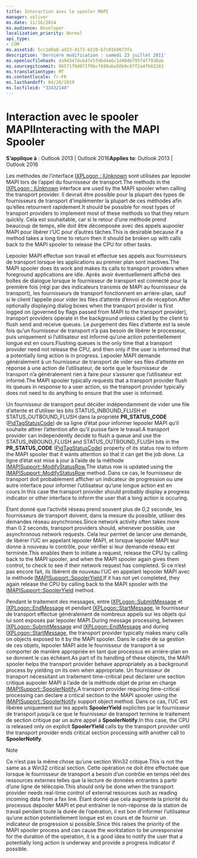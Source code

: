 ```yaml
---
title: Interaction avec le spooler MAPI
manager: soliver
ms.date: 11/16/2014
ms.audience: Developer
localization_priority: Normal
api_type:
- COM
ms.assetid: 5cc1d0a8-ad23-4173-b220-b7c0169073fa
description: 'Derniére modification : samedi 23 juillet 2011'
ms.openlocfilehash: da94347dcb47e5fdbd4a6c1d404b795f4f7938ab
ms.sourcegitcommit: 8657170d071f9bcf680aba50b9c07f2a4fb82283
ms.translationtype: MT
ms.contentlocale: fr-FR
ms.lasthandoff: 04/28/2019
ms.locfileid: "33432148"
---
```

# <a name="interacting-with-the-mapi-spooler"></a><span data-ttu-id="8bc09-103">Interaction avec le spooler MAPI</span><span class="sxs-lookup"><span data-stu-id="8bc09-103">Interacting with the MAPI Spooler</span></span>

  
  
<span data-ttu-id="8bc09-104">**S’applique à** : Outlook 2013 | Outlook 2016</span><span class="sxs-lookup"><span data-stu-id="8bc09-104">**Applies to**: Outlook 2013 | Outlook 2016</span></span> 
  
<span data-ttu-id="8bc09-105">Les méthodes de l’interface [IXPLogon : IUnknown](ixplogoniunknown.md) sont utilisées par lepooler MAPI lors de l’appel du fournisseur de transport.</span><span class="sxs-lookup"><span data-stu-id="8bc09-105">The methods in the [IXPLogon : IUnknown](ixplogoniunknown.md) interface are used by the MAPI spooler when calling the transport provider.</span></span> <span data-ttu-id="8bc09-106">Il devrait être possible pour la plupart des types de fournisseurs de transport d’implémenter la plupart de ces méthodes afin qu’elles retournent rapidement.</span><span class="sxs-lookup"><span data-stu-id="8bc09-106">It should be possible for most types of transport providers to implement most of these methods so that they return quickly.</span></span> <span data-ttu-id="8bc09-107">Cela est souhaitable, car si le retour d’une méthode prend beaucoup de temps, elle doit être décomposée avec des appels aupooler MAPI pour libérer l’UC pour d’autres tâches.</span><span class="sxs-lookup"><span data-stu-id="8bc09-107">This is desirable because if a method takes a long time to return then it should be broken up with calls back to the MAPI spooler to release the CPU for other tasks.</span></span> 
  
<span data-ttu-id="8bc09-108">Lepooler MAPI effectue son travail et effectue ses appels aux fournisseurs de transport lorsque les applications au premier plan sont inactives.</span><span class="sxs-lookup"><span data-stu-id="8bc09-108">The MAPI spooler does its work and makes its calls to transport providers when foreground applications are idle.</span></span> <span data-ttu-id="8bc09-109">Après avoir éventuellement affiché des boîtes de dialogue lorsque le fournisseur de transport est connecté pour la première fois (régi par des indicateurs transmis de MAPI au fournisseur de transport), les fournisseurs de transport fonctionnent en arrière-plan, sauf si le client l’appelle pour vider les files d’attente d’envoi et de réception.</span><span class="sxs-lookup"><span data-stu-id="8bc09-109">After optionally displaying dialog boxes when the transport provider is first logged on (governed by flags passed from MAPI to the transport provider), transport providers operate in the background unless called by the client to flush send and receive queues.</span></span> <span data-ttu-id="8bc09-110">Le purgement des files d’attente est la seule fois qu’un fournisseur de transport n’a pas besoin de libérer le processeur, puis uniquement si l’utilisateur est informé qu’une action potentiellement longue est en cours.</span><span class="sxs-lookup"><span data-stu-id="8bc09-110">Flushing queues is the only time that a transport provider need not release the CPU, and then only if the user is informed that a potentially long action is in progress.</span></span> <span data-ttu-id="8bc09-111">Lepooler MAPI demande généralement à un fournisseur de transport de vider ses files d’attente en réponse à une action de l’utilisateur, de sorte que le fournisseur de transport n’a généralement rien à faire pour s’assurer que l’utilisateur est informé.</span><span class="sxs-lookup"><span data-stu-id="8bc09-111">The MAPI spooler typically requests that a transport provider flush its queues in response to a user action, so the transport provider typically does not need to do anything to ensure that the user is informed.</span></span>
  
<span data-ttu-id="8bc09-112">Un fournisseur de transport peut décider indépendamment de vider une file d’attente et d’utiliser les bits STATUS_INBOUND_FLUSH et STATUS_OUTBOUND_FLUSH dans la propriété **PR_STATUS_CODE** ([PidTagStatusCode](pidtagstatuscode-canonical-property.md)) de sa ligne d’état pour informer lepooler MAPI qu’il souhaite attirer l’attention afin qu’il puisse faire le travail.</span><span class="sxs-lookup"><span data-stu-id="8bc09-112">A transport provider can independently decide to flush a queue and use the STATUS_INBOUND_FLUSH and STATUS_OUTBOUND_FLUSH bits in the **PR_STATUS_CODE** ([PidTagStatusCode](pidtagstatuscode-canonical-property.md)) property of its status row to inform the MAPI spooler that it wants attention so that it can get the job done.</span></span> <span data-ttu-id="8bc09-113">La ligne d’état est mise à jour à l’aide de la méthode [IMAPISupport::ModifyStatusRow.](imapisupport-modifystatusrow.md)</span><span class="sxs-lookup"><span data-stu-id="8bc09-113">The status row is updated using the [IMAPISupport::ModifyStatusRow](imapisupport-modifystatusrow.md) method.</span></span> <span data-ttu-id="8bc09-114">Dans ce cas, le fournisseur de transport doit probablement afficher un indicateur de progression ou une autre interface pour informer l’utilisateur qu’une longue action est en cours.</span><span class="sxs-lookup"><span data-stu-id="8bc09-114">In this case the transport provider should probably display a progress indicator or other interface to inform the user that a long action is occuring.</span></span> 
  
<span data-ttu-id="8bc09-115">Étant donné que l’activité réseau prend souvent plus de 0,2 seconde, les fournisseurs de transport doivent, dans la mesure du possible, utiliser des demandes réseau asynchrones.</span><span class="sxs-lookup"><span data-stu-id="8bc09-115">Since network activity often takes more than 0.2 seconds, transport providers should, whenever possible, use asynchronous network requests.</span></span> <span data-ttu-id="8bc09-116">Cela leur permet de lancer une demande, de libérer l’UC en appelant lepooler MAPI, et lorsque lepooler MAPI leur donne à nouveau le contrôle, pour vérifier si leur demande réseau est terminée.</span><span class="sxs-lookup"><span data-stu-id="8bc09-116">This enables them to initiate a request, release the CPU by calling back to the MAPI spooler, and when the MAPI spooler again gives them control, to check to see if their network request has completed.</span></span> <span data-ttu-id="8bc09-117">Si ce n’est pas encore fait, ils libèrent de nouveau l’UC en appelant lepooler MAPI avec la méthode [IMAPISupport::SpoolerYield.](imapisupport-spooleryield.md)</span><span class="sxs-lookup"><span data-stu-id="8bc09-117">If it has not yet completed, they again release the CPU by calling back to the MAPI spooler with the [IMAPISupport::SpoolerYield](imapisupport-spooleryield.md) method.</span></span> 
  
<span data-ttu-id="8bc09-118">Pendant le traitement des messages, entre [IXPLogon::SubmitMessage](ixplogon-submitmessage.md) et [IXPLogon::EndMessage](ixplogon-endmessage.md) et pendant [IXPLogon::StartMessage](ixplogon-startmessage.md), le fournisseur de transport effectue généralement de nombreux appels sur les objets qui lui sont exposés par lepooler MAPI.</span><span class="sxs-lookup"><span data-stu-id="8bc09-118">During message processing, between [IXPLogon::SubmitMessage](ixplogon-submitmessage.md) and [IXPLogon::EndMessage](ixplogon-endmessage.md) and during [IXPLogon::StartMessage](ixplogon-startmessage.md), the transport provider typically makes many calls on objects exposed to it by the MAPI spooler.</span></span> <span data-ttu-id="8bc09-119">Dans le cadre de sa gestion de ces objets, lepooler MAPI aide le fournisseur de transport à se comporter de manière appropriée en tant que processus en arrière-plan en se donnent le cas échéant.</span><span class="sxs-lookup"><span data-stu-id="8bc09-119">As part of its handling of these objects, the MAPI spooler helps the transport provider behave appropriately as a background process by yielding on its own when appropriate.</span></span> <span data-ttu-id="8bc09-120">Un fournisseur de transport nécessitant un traitement time-critical peut déclarer une section critique aupooler MAPI à l’aide de la méthode objet de prise en charge [IMAPISupport::SpoolerNotify.](imapisupport-spoolernotify.md)</span><span class="sxs-lookup"><span data-stu-id="8bc09-120">A transport provider requiring time-critical processing can declare a critical section to the MAPI spooler using the [IMAPISupport::SpoolerNotify](imapisupport-spoolernotify.md) support object method.</span></span> <span data-ttu-id="8bc09-121">Dans ce cas, l’UC est libérée uniquement sur les appels **SpoolerYield** explicites par le fournisseur de transport jusqu’à ce que le fournisseur de transport termine le traitement de section critique par un autre appel à **SpoolerNotify**.</span><span class="sxs-lookup"><span data-stu-id="8bc09-121">In this case, the CPU is released only on explicit **SpoolerYield** calls by the transport provider until the transport provider ends critical section processing with another call to **SpoolerNotify**.</span></span>
  
> [!NOTE]
> <span data-ttu-id="8bc09-122">Ce n’est pas la même chose qu’une section Win32 critique.</span><span class="sxs-lookup"><span data-stu-id="8bc09-122">This is not the same as a Win32 critical section.</span></span> <span data-ttu-id="8bc09-123">Cette opération ne doit être effectuée que lorsque le fournisseur de transport a besoin d’un contrôle en temps réel des ressources externes telles que la lecture de données entrantes à partir d’une ligne de télécopie.</span><span class="sxs-lookup"><span data-stu-id="8bc09-123">This should only be done when the transport provider needs real-time control of external resources such as reading incoming data from a fax line.</span></span> <span data-ttu-id="8bc09-124">Étant donné que cela augmente la priorité du processus depooler MAPI et peut entraîner le non-réponse de la station de travail pendant toute la durée de l’opération, il est bon d’informer l’utilisateur qu’une action potentiellement longue est en cours et de fournir un indicateur de progression si possible.</span><span class="sxs-lookup"><span data-stu-id="8bc09-124">Since this raises the priority of the MAPI spooler process and can cause the workstation to be unresponsive for the duration of the operation, it is a good idea to notify the user that a potentially long action is underway and provide a progress indicator if possible.</span></span> 
  

